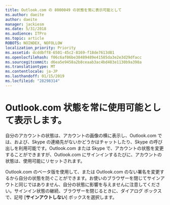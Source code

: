 ```yaml
---
title: Outlook.com の 8000049 の状態を常に表示可能として
ms.author: daeite
author: daeite
manager: jackiesm
ms.date: 5/31/2018
ms.audience: ITPro
ms.topic: article
ROBOTS: NOINDEX, NOFOLLOW
localization_priority: Priority
ms.assetid: dcddbff8-6501-45c2-8169-f18de7613d81
ms.openlocfilehash: f06c6af06be38489489e41585da3e2e3d29dfacc
ms.sourcegitcommit: d6ea5e9458a2b8ceaab3ac4bd483e1130b9a398a
ms.translationtype: MT
ms.contentlocale: ja-JP
ms.lasthandoff: 01/15/2019
ms.locfileid: "28298314"
---
```

# <a name="my-outlookcom-status-always-shows-as-available"></a>Outlook.com 状態を常に使用可能として表示します。

自分のアカウントの状態は、アカウントの画像の横に表示し、Outlook.com では、および、Skype の連絡先がないかどうかはチャットしたり、Skype の呼び出しを利用可能です。Outlook.com または Skype で、アカウントの状態を変更することができますが、Outlook.com にサインインするたびに、アカウントの状態は、使用可能にリセットされます。
  
Outlook.com のベータ版を使用して、または Outlook.com のない署名を変更するから自分の状態を防ぐことができます。お使いのブラウザーを閉じてサインアウトと同じではありません、自分の状態に影響を与えませんに注意してください。サインイン状態の継続、ブラウザーを閉じるときに、ダイアログ ボックスで、記号 [**サインアウトしない**] ボックスを選択します。 
  

